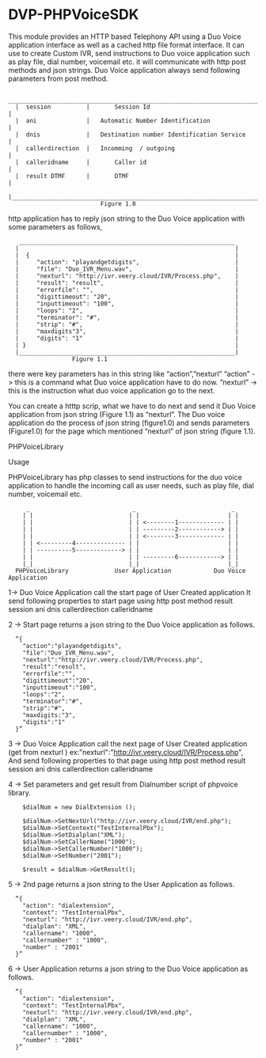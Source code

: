 # DVP-PHPVoiceSDK
This module provides an HTTP based Telephony API using a Duo Voice application interface as well as a cached http file format interface.
It can use to create Custom IVR, send instructions to Duo voice application such as play file, dial number, voicemail etc.
it will communicate with http post methods and json strings.
Duo Voice application always send following parameters from post method.

      ________________________________________________________________________
      |  session          |       Session Id                                  |
      |  ani              |	  Automatic Number Identification                 |
      |  dnis             |	  Destination number Identification Service       |
      |  callerdirection  |	  Incomming  / outgoing                           |
      |  calleridname 	  |       Caller id                                   |
      |  result	DTMF      |       DTMF                                        |
      |_______________________________________________________________________|
                              Figure 1.0

http application has to reply  json string to the Duo Voice application with some parameters as follows,

       _____________________________________________________________
      |                                                             |
      |  {                                                          |
      |     "action": "playandgetdigits",                           |
      |     "file": "Duo_IVR_Menu.wav",                             |
      |     "nexturl": "http://ivr.veery.cloud/IVR/Process.php",    |
      |     "result": "result",                                     |
      |     "errorfile": "",                                        |
      |     "digittimeout": "20",                                   |
      |     "inputtimeout": "100",                                  |
      |     "loops": "2",                                           |
      |     "terminator": "#",                                      |
      |     "strip": "#",                                           |
      |     "maxdigits"3",                                          |
      |     "digits": "1"                                           |
      | }                                                           |
      |_____________________________________________________________|
                      Figure 1.1
                      
there were key parameters has in this string like “action”,”nexturl”
“action” -> this is a command what Duo voice application have to do now.
”nexturl” -> this is the instruction what duo voice application go to the next.

You can create a htttp scrip, what we have to do next and send it Duo Voice application from json string (Figure 1.1) as “nexturl”.
The Duo voice application do the process of json string (figure1.0) and sends parameters (Figure1.0) for the page which mentioned “nexturl” of json string (figure 1.1).


PHPVoiceLibrary

Usage

PHPVoiceLibrary has php classes to send instructions for the duo voice application to handle the incoming call as user needs, such as play file, dial number, voicemail etc.

         _                             _                           _
        | |                           | |                         | |
        | |                           | | <--------1------------- | |
        | |                           | | ---------2------------> | |
        | |                           | | <--------3------------- | |
        | | <---------4-------------- | |                         | |
        | | ----------5-------------> | |                         | |
        | |                           | | ---------6------------> | |
        |_|                           |_|                         |_|
      PHPVoiceLibrary             User Application            Duo Voice Application

	
1-> Duo Voice Application call the start page of User Created application
	It send following properties to start page using http post method
        result
        session ani
        dnis
        callerdirection
        calleridname


2 -> Start page returns a json string to the Duo Voice application as follows.

      “{
        "action":"playandgetdigits",
        "file":"Duo_IVR_Menu.wav",
        "nexturl":"http://ivr.veery.cloud/IVR/Process.php",
        "result":"result",
        "errorfile":"",
        "digittimeout":"20",
        "inputtimeout":"100",
        "loops":"2",
        "terminator":"#",
        "strip":"#",
        "maxdigits:"3",
        "digits":"1"
      }”

3 -> Duo Voice Application call the next page of User Created application (get from nexturl ) 
      ex:"nexturl":"http://ivr.veery.cloud/IVR/Process.php",
      And send following properties to that page using http post method
        result
        session ani
        dnis
        callerdirection
        calleridname
        
4 -> Set parameters and get result from Dialnumber script of phpvoice library.  

        $dialNum = new DialExtension ();
                
        $dialNum->SetNextUrl("http://ivr.veery.cloud/IVR/end.php");
        $dialNum->SetContext("TestInternalPbx");
        $dialNum->SetDialplan("XML");
        $dialNum->SetCallerName("1000");
        $dialNum->SetCallerNumber("1000");
        $dialNum->SetNumber("2001");
                 
        $result = $dialNum->GetResult();


5 -> 2nd page returns a json string to the User Application as follows.

      “{
        "action": "dialextension",
        "context": "TestInternalPbx",
        "nexturl": "http://ivr.veery.cloud/IVR/end.php",
        "dialplan": "XML",
        "callername": "1000", 
        "callernumber" : "1000", 
        "number" : "2001"
      }”


6 -> User Application returns a json string to the Duo Voice application as follows.

      “{
        "action": "dialextension",
        "context": "TestInternalPbx",
        "nexturl": "http://ivr.veery.cloud/IVR/end.php",
        "dialplan": "XML",
        "callername": "1000", 
        "callernumber" : "1000", 
        "number" : "2001"
      }”



